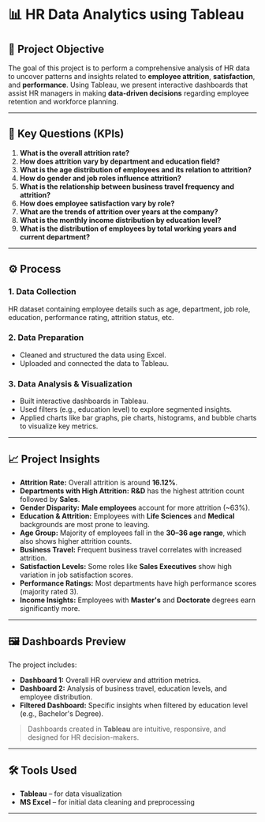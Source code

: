 # 📊 HR Data Analytics using Tableau

## 🧩 Project Objective

The goal of this project is to perform a comprehensive analysis of HR data to uncover patterns and insights related to **employee attrition**, **satisfaction**, and **performance**. Using Tableau, we present interactive dashboards that assist HR managers in making **data-driven decisions** regarding employee retention and workforce planning.

---

## 📌 Key Questions (KPIs)

1. **What is the overall attrition rate?**
2. **How does attrition vary by department and education field?**
3. **What is the age distribution of employees and its relation to attrition?**
4. **How do gender and job roles influence attrition?**
5. **What is the relationship between business travel frequency and attrition?**
6. **How does employee satisfaction vary by role?**
7. **What are the trends of attrition over years at the company?**
8. **What is the monthly income distribution by education level?**
9. **What is the distribution of employees by total working years and current department?**

---

## ⚙️ Process

### 1. Data Collection  
HR dataset containing employee details such as age, department, job role, education, performance rating, attrition status, etc.

### 2. Data Preparation  
- Cleaned and structured the data using Excel.  
- Uploaded and connected the data to Tableau.

### 3. Data Analysis & Visualization  
- Built interactive dashboards in Tableau.  
- Used filters (e.g., education level) to explore segmented insights.  
- Applied charts like bar graphs, pie charts, histograms, and bubble charts to visualize key metrics.

---

## 📈 Project Insights

- **Attrition Rate:** Overall attrition is around **16.12%**.
- **Departments with High Attrition:** **R&D** has the highest attrition count followed by **Sales**.
- **Gender Disparity:** **Male employees** account for more attrition (~63%).
- **Education & Attrition:** Employees with **Life Sciences** and **Medical** backgrounds are most prone to leaving.
- **Age Group:** Majority of employees fall in the **30–36 age range**, which also shows higher attrition counts.
- **Business Travel:** Frequent business travel correlates with increased attrition.
- **Satisfaction Levels:** Some roles like **Sales Executives** show high variation in job satisfaction scores.
- **Performance Ratings:** Most departments have high performance scores (majority rated 3).
- **Income Insights:** Employees with **Master's** and **Doctorate** degrees earn significantly more.

---

## 🖼️ Dashboards Preview

The project includes:

- **Dashboard 1:** Overall HR overview and attrition metrics.  
- **Dashboard 2:** Analysis of business travel, education levels, and employee distribution.  
- **Filtered Dashboard:** Specific insights when filtered by education level (e.g., Bachelor's Degree).

> Dashboards created in **Tableau** are intuitive, responsive, and designed for HR decision-makers.

---

## 🛠 Tools Used

- **Tableau** – for data visualization  
- **MS Excel** – for initial data cleaning and preprocessing

---



